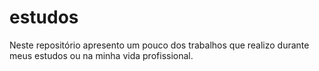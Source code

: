 # estudos
Neste repositório apresento um pouco dos trabalhos que realizo durante meus estudos ou na minha vida profissional.
